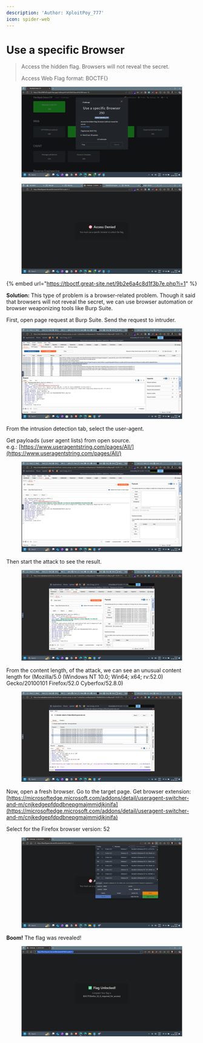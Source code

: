 ```yaml
---
description: 'Author: XploitPoy_777'
icon: spider-web
---
```


# Use a specific Browser

> Access the hidden flag. Browsers will not reveal the secret.&#x20;
>
> Access Web Flag format: BOCTF{}

<figure><img src="../../.gitbook/assets/Screenshot (447).png" alt=""><figcaption></figcaption></figure>

<figure><img src="../../.gitbook/assets/Screenshot (452).png" alt=""><figcaption></figcaption></figure>

{% embed url="https://tboctf.great-site.net/9b2e6a4c8d1f3b7e.php?i=1" %}





**Solution:** This type of problem is a browser-related problem. Though it said that browsers will not reveal the secret, we can use browser automation or browser weaponizing tools like Burp Suite.



First, open page request at Burp Suite. Send the request to intruder.

<figure><img src="../../.gitbook/assets/image (1).png" alt=""><figcaption></figcaption></figure>



From the intrusion detection tab, select the user-agent.

Get payloads (user agent lists) from open source.\
e.g.: [https://www.useragentstring.com/pages/All/](https://www.useragentstring.com/pages/All/)



<figure><img src="../../.gitbook/assets/image.png" alt=""><figcaption></figcaption></figure>



Then start the attack to see the result.&#x20;

<figure><img src="../../.gitbook/assets/image (2).png" alt=""><figcaption></figcaption></figure>



From the content length, of the attack, we can see an unusual content length for (Mozilla/5.0 (Windows NT 10.0; Win64; x64; rv:52.0) Gecko/20100101 Firefox/52.0 Cyberfox/52.8.0)

<figure><img src="../../.gitbook/assets/image (3).png" alt=""><figcaption></figcaption></figure>



Now, open a fresh browser. Go to the target page. Get browser extension: [https://microsoftedge.microsoft.com/addons/detail/useragent-switcher-and-m/cnjkedgepfdpdbnepgmajmmjdjkjnifa](https://microsoftedge.microsoft.com/addons/detail/useragent-switcher-and-m/cnjkedgepfdpdbnepgmajmmjdjkjnifa)



Select for the Firefox browser version: 52

<figure><img src="../../.gitbook/assets/image (4).png" alt=""><figcaption></figcaption></figure>



**Boom!** The flag was revealed!

<figure><img src="../../.gitbook/assets/image (5).png" alt=""><figcaption></figcaption></figure>

